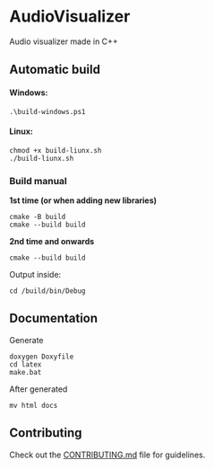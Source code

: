 # AudioVisualizer
Audio visualizer made in C++

## Automatic build

#### Windows:
```shell
.\build-windows.ps1
```

#### Linux:
```shell
chmod +x build-liunx.sh
./build-liunx.sh
```

### Build manual

**1st time (or when adding new libraries)**
```shell
cmake -B build
cmake --build build
```
**2nd time and onwards**
```
cmake --build build
```
Output inside:

```shell
cd /build/bin/Debug
```

## Documentation

Generate
```shell
doxygen Doxyfile
cd latex
make.bat
```

After generated
```shell
mv html docs
```

## Contributing
Check out the [CONTRIBUTING.md](CONTRIBUTING.md) file for guidelines.
